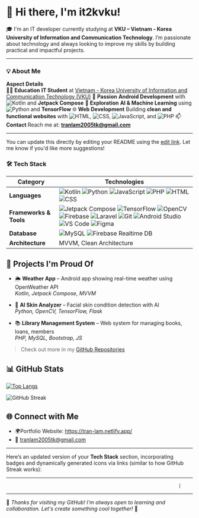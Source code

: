 # 👋 Hi there, I'm it2kvku!

🎓 I'm an IT developer currently studying at **VKU – Vietnam - Korea University of Information and Communication Technology**. I’m passionate about technology and always looking to improve my skills by building practical and impactful projects.


---

### 💡 About Me

 **Aspect**             **Details**                                                                                   
 🧑‍💻 **Education**       **IT Student** at [Vietnam - Korea University of Information and Communication Technology (VKU)](https://vku.udn.vn) 
 📱 **Passion**          **Android Development** with ![Kotlin](https://img.shields.io/badge/Kotlin-%230095D5.svg?style=flat&logo=kotlin&logoColor=white) and **Jetpack Compose** 
 🤖 **Exploration**      **AI & Machine Learning** using ![Python](https://img.shields.io/badge/Python-%2314354C.svg?style=flat&logo=python&logoColor=white) and **TensorFlow** 
 🌐 **Web Development**  Building **clean and functional websites** with ![HTML](https://img.shields.io/badge/HTML-%23E34F26.svg?style=flat&logo=html5&logoColor=white), ![CSS](https://img.shields.io/badge/CSS-%231572B6.svg?style=flat&logo=css3&logoColor=white), ![JavaScript](https://img.shields.io/badge/JavaScript-%23F7DF1E.svg?style=flat&logo=javascript&logoColor=black), and ![PHP](https://img.shields.io/badge/PHP-%23777BB4.svg?style=flat&logo=php&logoColor=white) 
 📫 **Contact**          Reach me at: **[tranlam2005tk@gmail.com](mailto:tranlam2005tk@gmail.com)**                    

---

You can update this directly by editing your README using the [edit link](https://github.com/it2kvku/it2kvku/edit/main/README.md). Let me know if you'd like more suggestions!


### 🛠️ Tech Stack

| **Category**        | **Technologies**                                                                                  |
|---------------------|--------------------------------------------------------------------------------------------------|
| **Languages**       | ![Kotlin](https://img.shields.io/badge/Kotlin-%230095D5.svg?style=flat&logo=kotlin&logoColor=white) ![Python](https://img.shields.io/badge/Python-%2314354C.svg?style=flat&logo=python&logoColor=white) ![JavaScript](https://img.shields.io/badge/JavaScript-%23F7DF1E.svg?style=flat&logo=javascript&logoColor=black) ![PHP](https://img.shields.io/badge/PHP-%23777BB4.svg?style=flat&logo=php&logoColor=white) ![HTML](https://img.shields.io/badge/HTML5-%23E34F26.svg?style=flat&logo=html5&logoColor=white) ![CSS](https://img.shields.io/badge/CSS3-%231572B6.svg?style=flat&logo=css3&logoColor=white) |
| **Frameworks & Tools** | ![Jetpack Compose](https://img.shields.io/badge/Jetpack%20Compose-%230A84FF.svg?style=flat&logo=android&logoColor=white) ![TensorFlow](https://img.shields.io/badge/TensorFlow-%23FF6F00.svg?style=flat&logo=tensorflow&logoColor=white) ![OpenCV](https://img.shields.io/badge/OpenCV-%235C3EE8.svg?style=flat&logo=opencv&logoColor=white) ![Firebase](https://img.shields.io/badge/Firebase-%23FFCA28.svg?style=flat&logo=firebase&logoColor=black) ![Laravel](https://img.shields.io/badge/Laravel-%23FF2D20.svg?style=flat&logo=laravel&logoColor=white) ![Git](https://img.shields.io/badge/Git-%23F05033.svg?style=flat&logo=git&logoColor=white) ![Android Studio](https://img.shields.io/badge/Android%20Studio-%233DDC84.svg?style=flat&logo=androidstudio&logoColor=white) ![VS Code](https://img.shields.io/badge/VS%20Code-%23007ACC.svg?style=flat&logo=visualstudiocode&logoColor=white) ![Figma](https://img.shields.io/badge/Figma-%23F24E1E.svg?style=flat&logo=figma&logoColor=white) |
| **Database**        | ![MySQL](https://img.shields.io/badge/MySQL-%234479A1.svg?style=flat&logo=mysql&logoColor=white) ![Firebase Realtime DB](https://img.shields.io/badge/Firebase%20Realtime%20DB-%23FFCA28.svg?style=flat&logo=firebase&logoColor=black) |
| **Architecture**    | MVVM, Clean Architecture    

## 📌 Projects I'm Proud Of

- 🌦️ **Weather App** – Android app showing real-time weather using OpenWeather API  
  _Kotlin, Jetpack Compose, MVVM_

- 🧠 **AI Skin Analyzer** – Facial skin condition detection with AI  
  _Python, OpenCV, TensorFlow, Flask_

- 📚 **Library Management System** – Web system for managing books, loans, members  
  _PHP, MySQL, Bootstrap, JS_

> Check out more in my [GitHub Repositories](https://github.com/it2kvku?tab=repositories)

## 📊 GitHub Stats

[![Top Langs](https://github-readme-stats.vercel.app/api/top-langs/?username=it2kvku&layout=compact)](https://github.com/it2kvku)

![GitHub Streak](https://streak-stats.demolab.com/?user=it2kvku&theme=default&hide_border=false)

## 🌐 Connect with Me
- 🌍Portfolio Website: https://tran-lam.netlify.app/
- 📧 tranlam2005tk@gmail.com

---
Here’s an updated version of your **Tech Stack** section, incorporating badges and dynamically generated icons via links (similar to how GitHub Streak works):

---
                                                                     |

---

💬 *Thanks for visiting my GitHub! I'm always open to learning and collaboration. Let's create something cool together!* 🚀
